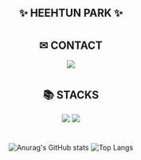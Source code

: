 <div align=center> 

<!--
**hyun071/hyun071** is a ✨ _special_ ✨ repository because its `README.md` (this file) appears on your GitHub profile.

<img src="https://img.shields.io/badge/{내용}-{배경 색깔}?style={스타일}&logo={로고이름}&logoColor={로고 색깔}"/>
<img src="https://img.shields.io/badge/표시할이름-색상?style=for-the-badge&logo=기술스택아이콘&logoColor=white">
<a href="버튼을 눌렀을 때 이동할 링크" target="_blank"><img src="https://img.shields.io/badge/뱃지레이블-배경색?style=뱃지모양&logo=로고&logoColor=로고색상"/></a>

-->

<h2>✨ HEEHTUN PARK ✨</h2>
  
#
<h2>✉ CONTACT</h2>
  <img src="https://img.shields.io/badge/rhdclsla@gmail.com-EA4335?style=for-the-badge&logo=Gmail&logoColor=white"/>

#
<h2>📚 STACKS</h2>
<div align=center> 
<img src="https://img.shields.io/badge/GitHub-181717?style=for-the-badge&logo=GitHub&logoColor=white">
<img src="https://img.shields.io/badge/JavaScript-F7DF1E?style=for-the-badge&logo=JavaScript&logoColor=white">

#
![Anurag's GitHub stats](https://github-readme-stats.vercel.app/api?username=hyun071&show_icons=true&theme=shades-of-purple)
![Top Langs](https://github-readme-stats.vercel.app/api/top-langs/?username=6810779s&layout=compact&theme=tokyonight)
  
</div>
